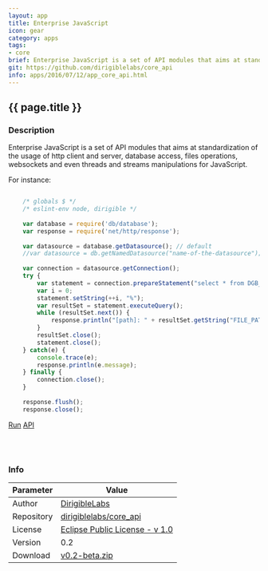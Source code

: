 ```yaml
---
layout: app
title: Enterprise JavaScript
icon: gear
category: apps
tags:
- core
brief: Enterprise JavaScript is a set of API modules that aims at standardization of the usage of the common capabilities in the cloud based business applications  
git: https://github.com/dirigiblelabs/core_api
info: apps/2016/07/12/app_core_api.html
---
```


{{ page.title }}
---


### Description

Enterprise JavaScript is a set of API modules that aims at
standardization of the usage of http client and server, database access, files
operations, websockets and even threads and streams manipulations for
JavaScript.

For instance:

```javascript

	/* globals $ */
	/* eslint-env node, dirigible */
	
	var database = require('db/database');
	var response = require('net/http/response');
	
	var datasource = database.getDatasource(); // default
	//var datasource = db.getNamedDatasource("name-of-the-datasource");
	
	var connection = datasource.getConnection();
	try {
	    var statement = connection.prepareStatement("select * from DGB_FILES where FILE_PATH like ?");
	    var i = 0;
	    statement.setString(++i, "%");
	    var resultSet = statement.executeQuery();
	    while (resultSet.next()) {
	        response.println("[path]: " + resultSet.getString("FILE_PATH"));
	    }
	    resultSet.close();
	    statement.close();
	} catch(e) {
	    console.trace(e);
	    response.println(e.message);
	} finally {
	    connection.close();
	}
	
	response.flush();
	response.close();
```

<div class="btn-toolbar pull-right">
	<a class="btn btn-warning" href="http://dirigible.eclipse.org/services/ui/anonymous.html?git={{ page.git }}.git">Run</a>
	<a class="btn btn-info" href="http://www.dirigible.io/api/index.html">API</a>
</div>

<br><br>

### Info

Parameter     | Value 
------------ | ----------- 
Author     | [DirigibleLabs](https://github.com/dirigiblelabs)
Repository | [dirigiblelabs/core_api](https://github.com/dirigiblelabs/core_api)
License    | [Eclipse Public License - v 1.0](https://www.eclipse.org/legal/epl-v10.html)
Version    | 0.2
Download   | [v0.2-beta.zip](https://github.com/dirigiblelabs/core_api/archive/v0.2-beta.zip)


<br><br>